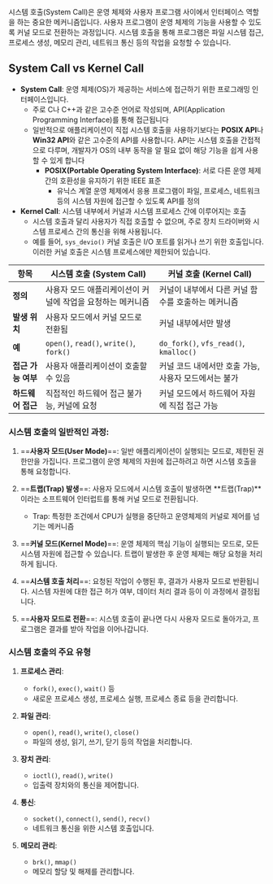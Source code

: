 시스템 호출(System Call)은 운영 체제와 사용자 프로그램 사이에서 인터페이스 역할을 하는 중요한 메커니즘입니다. 사용자 프로그램이 운영 체제의 기능을 사용할 수 있도록 커널 모드로 전환하는 과정입니다. 시스템 호출을 통해 프로그램은 파일 시스템 접근, 프로세스 생성, 메모리 관리, 네트워크 통신 등의 작업을 요청할 수 있습니다.

## System Call vs Kernel Call
- **System Call**: 운영 체제(OS)가 제공하는 서비스에 접근하기 위한 프로그래밍 인터페이스입니다. 
	- 주로 C나 C++과 같은 고수준 언어로 작성되며, API(Application Programming Interface)를 통해 접근됩니다
	- 일반적으로 애플리케이션이 직접 시스템 호출을 사용하기보다는 **POSIX API**나 **Win32 API**와 같은 고수준의 API를 사용합니다. API는 시스템 호출을 간접적으로 다루며, 개발자가 OS의 내부 동작을 알 필요 없이 해당 기능을 쉽게 사용할 수 있게 합니다​
		- **POSIX(Portable Operating System Interface)**: 서로 다른 운영 체제 간의 호환성을 유지하기 위한 IEEE 표준
			- 유닉스 계열 운영 체제에서 응용 프로그램이 파일, 프로세스, 네트워크 등의 시스템 자원에 접근할 수 있도록 API를 정의
- **Kernel Call**: 시스템 내부에서 커널과 시스템 프로세스 간에 이루어지는 호출
	- 시스템 호출과 달리 사용자가 직접 호출할 수 없으며, 주로 장치 드라이버와 시스템 프로세스 간의 통신을 위해 사용됩니다.
	- 예를 들어, `sys_devio()` 커널 호출은 I/O 포트를 읽거나 쓰기 위한 호출입니다. 이러한 커널 호출은 시스템 프로세스에만 제한되어 있습니다.

| 항목           | 시스템 호출 (System Call)                    | 커널 호출 (Kernel Call)                    |
| ------------ | --------------------------------------- | -------------------------------------- |
| **정의**       | 사용자 모드 애플리케이션이 커널에 작업을 요청하는 메커니즘        | 커널이 내부에서 다른 커널 함수를 호출하는 메커니즘           |
| **발생 위치**    | 사용자 모드에서 커널 모드로 전환됨                     | 커널 내부에서만 발생                            |
| **예**        | `open()`, `read()`, `write()`, `fork()` | `do_fork()`, `vfs_read()`, `kmalloc()` |
| **접근 가능 여부** | 사용자 애플리케이션이 호출할 수 있음                    | 커널 코드 내에서만 호출 가능, 사용자 모드에서는 불가         |
| **하드웨어 접근**  | 직접적인 하드웨어 접근 불가능, 커널에 요청                | 커널 모드에서 하드웨어 자원에 직접 접근 가능              |

### 시스템 호출의 일반적인 과정:

1. ==**사용자 모드(User Mode)**==: 일반 애플리케이션이 실행되는 모드로, 제한된 권한만을 가집니다. 프로그램이 운영 체제의 자원에 접근하려고 하면 시스템 호출을 통해 요청합니다.
   
2. ==**트랩(Trap) 발생**==: 사용자 모드에서 시스템 호출이 발생하면 **트랩(Trap)**이라는 소프트웨어 인터럽트를 통해 커널 모드로 전환됩니다.
	- Trap: 특정한 조건에서 CPU가 실행을 중단하고 운영체제의 커널로 제어를 넘기는 메커니즘

4. ==**커널 모드(Kernel Mode)**==: 운영 체제의 핵심 기능이 실행되는 모드로, 모든 시스템 자원에 접근할 수 있습니다. 트랩이 발생한 후 운영 체제는 해당 요청을 처리하게 됩니다.

5. ==**시스템 호출 처리**==: 요청된 작업이 수행된 후, 결과가 사용자 모드로 반환됩니다. 시스템 자원에 대한 접근 허가 여부, 데이터 처리 결과 등이 이 과정에서 결정됩니다.

6. ==**사용자 모드로 전환**==: 시스템 호출이 끝나면 다시 사용자 모드로 돌아가고, 프로그램은 결과를 받아 작업을 이어나갑니다.

### 시스템 호출의 주요 유형

1. **프로세스 관리**: 
   - `fork()`, `exec()`, `wait()` 등
   - 새로운 프로세스 생성, 프로세스 실행, 프로세스 종료 등을 관리합니다.

2. **파일 관리**:
   - `open()`, `read()`, `write()`, `close()`
   - 파일의 생성, 읽기, 쓰기, 닫기 등의 작업을 처리합니다.

3. **장치 관리**:
   - `ioctl()`, `read()`, `write()`
   - 입출력 장치와의 통신을 제어합니다.

4. **통신**:
   - `socket()`, `connect()`, `send()`, `recv()`
   - 네트워크 통신을 위한 시스템 호출입니다.

5. **메모리 관리**:
   - `brk()`, `mmap()`
   - 메모리 할당 및 해제를 관리합니다.

